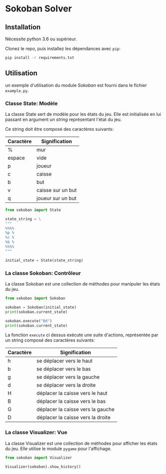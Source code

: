 # Sokoban Solver

## Installation 

Nécessite python 3.6 ou supérieur.

Clonez le repo, puis installez les dépendances avec `pip`:
```bash
pip install -r requirements.txt
```

## Utilisation
un exemple d'utilisation du module *Sokoban* est fourni dans le fichier `example.py`.

### Classe State: Modèle

La classe State sert de modèle pour les états du jeu.
Elle est initialisée en lui passant en argument un *string* représentant l'état du jeu.

Ce string doit être composé des caractères suivants:

| Caractère | Signification    |
|-----------|------------------|
| %         | mur              |
| espace    | vide             |
| p         | joueur           |
| c         | caisse           |
| b         | but              |
| v         | caisse sur un but |
| q         | joueur sur un but |

```python
from sokoban import State

state_string = \
"""
%%%%
%p %
%c %
%b %
%%%%
"""

initial_state = State(state_string)
```

### La classe Sokoban: Contrôleur

La classe Sokoban est une collection de méthodes pour manipuler les états du jeu.

```python
from sokoban import Sokoban

sokoban = Sokoban(initial_state)
print(sokoban.current_state)

sokoban.execute("Bd")
print(sokoban.current_state)
```

La fonction `execute` ci dessus exécute une suite d'actions, représentée par un string composé des caractères suivants:

| Caractère | Signification                   |
|-----------|---------------------------------|
| h         | se déplacer vers le haut        |
| b         | se déplacer vers le bas         |
| g         | se déplacer vers la gauche      |
| d         | se déplacer vers la droite      |
| H         | déplacer la caisse vers le haut |
| B         | déplacer la caisse vers le bas  |
| G         | déplacer la caisse vers la gauche|
| D         | déplacer la caisse vers la droite|

### La classe Visualizer: Vue

La classe Visualizer est une collection de méthodes pour afficher les états du jeu.
Elle utilise le module `pygame` pour l'affichage.

```python
from sokoban import Visualizer

Visualizer(sokoban).show_history()
```
